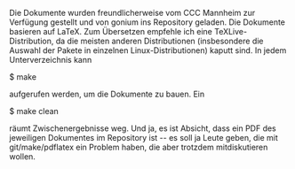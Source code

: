 Die Dokumente wurden freundlicherweise vom CCC Mannheim zur Verfügung
gestellt und von gonium ins Repository geladen. Die Dokumente basieren
auf LaTeX. Zum Übersetzen empfehle ich eine TeXLive-Distribution, da die
meisten anderen Distributionen (insbesondere die Auswahl der Pakete in
einzelnen Linux-Distributionen) kaputt sind.
In jedem Unterverzeichnis kann

$ make

aufgerufen werden, um die Dokumente zu bauen. Ein

$ make clean

räumt Zwischenergebnisse weg. Und ja, es ist Absicht, dass ein PDF des
jeweiligen Dokumentes im Repository ist -- es soll ja Leute geben, die
mit git/make/pdflatex ein Problem haben, die aber trotzdem
mitdiskutieren wollen.
